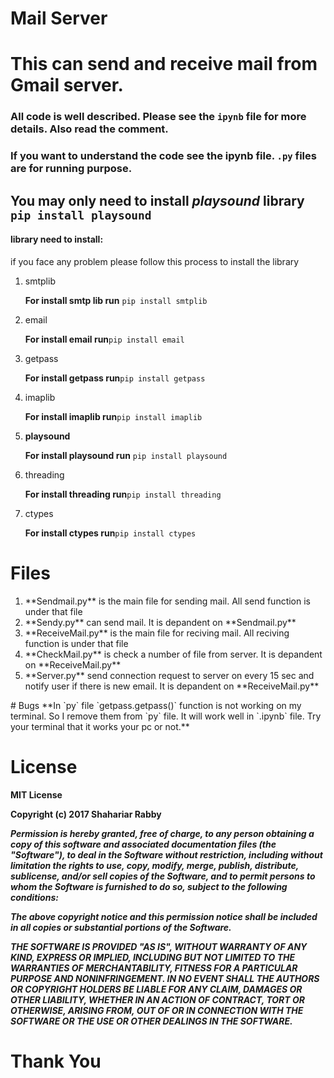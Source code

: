 # Mail Server
# This can send and receive mail from Gmail server.

### All code is well described. Please see the `ipynb` file for more details. Also read the comment.
### If you want to understand the code see the ipynb file. `.py` files are for running purpose.

## You may only need to install *playsound* library `pip install playsound` 
#### library need to install:


if you face any problem please follow this process to install the library


<ol>
<li> 
smtplib

**For install smtp lib run** `pip install smtplib`
</li>

<li> 
email

**For install email run**`pip install email`
</li>

<li> 
getpass

**For install getpass run**`pip install getpass`
</li>

<li> 
imaplib

**For install imaplib run**`pip install imaplib`
</li>


<li> 

**playsound**

**For install playsound run** `pip install playsound`
</li>

<li> 
threading

**For install threading run**`pip install threading`
</li>
<li> 
ctypes

**For install ctypes run**`pip install ctypes`
</li>
</ol>

# Files
<ol>
<li> **Sendmail.py** is the main file for sending mail. All send function is under that file</li>
<li> **Sendy.py** can send mail. It is depandent on  **Sendmail.py**</li>
<li> **ReceiveMail.py** is the main file for reciving mail. All reciving function is under that file</li>
<li> **CheckMail.py** is check a number of file from server. It is depandent on  **ReceiveMail.py**</li>
<li> **Server.py** send connection request to server on every 15 sec and notify user if there is new email. It is depandent on  **ReceiveMail.py** </li>
</ol>
# Bugs
**In `py` file `getpass.getpass()` function is not working on my terminal. So I remove them from `py` file.
It will work well in `.ipynb` file. Try your terminal that it works your pc or not.**

# License
**MIT License**

**Copyright (c) 2017 Shahariar Rabby**

***Permission is hereby granted, free of charge, to any person obtaining a copy
of this software and associated documentation files (the "Software"), to deal
in the Software without restriction, including without limitation the rights
to use, copy, modify, merge, publish, distribute, sublicense, and/or sell
copies of the Software, and to permit persons to whom the Software is
furnished to do so, subject to the following conditions:***

***The above copyright notice and this permission notice shall be included in all
copies or substantial portions of the Software.***

***THE SOFTWARE IS PROVIDED "AS IS", WITHOUT WARRANTY OF ANY KIND, EXPRESS OR
IMPLIED, INCLUDING BUT NOT LIMITED TO THE WARRANTIES OF MERCHANTABILITY,
FITNESS FOR A PARTICULAR PURPOSE AND NONINFRINGEMENT. IN NO EVENT SHALL THE
AUTHORS OR COPYRIGHT HOLDERS BE LIABLE FOR ANY CLAIM, DAMAGES OR OTHER
LIABILITY, WHETHER IN AN ACTION OF CONTRACT, TORT OR OTHERWISE, ARISING FROM,
OUT OF OR IN CONNECTION WITH THE SOFTWARE OR THE USE OR OTHER DEALINGS IN THE
SOFTWARE.***



# Thank You
